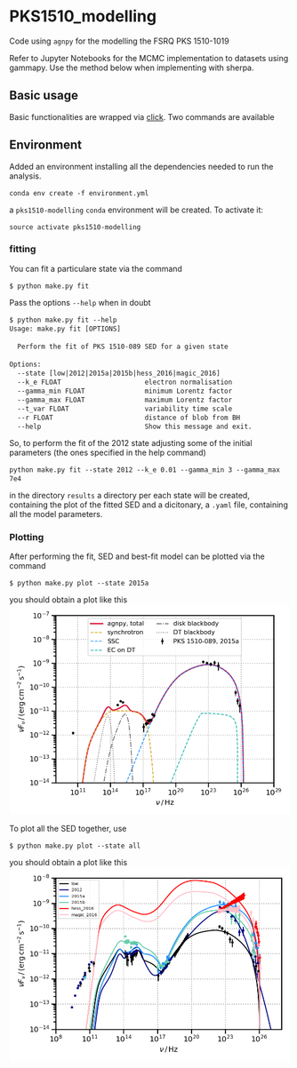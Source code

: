 # PKS1510_modelling
Code using `agnpy` for the modelling the FSRQ PKS 1510-1019


Refer to Jupyter Notebooks for the MCMC implementation to datasets using gammapy. Use the method below when implementing with sherpa. 

## Basic usage
Basic functionalities are wrapped via [click](https://click.palletsprojects.com/en/8.0.x/).
Two commands are available 

## Environment
Added an environment installing all the dependencies needed to run the analysis.
```shell
conda env create -f environment.yml
```
a `pks1510-modelling` `conda` environment will be created. To activate it:
```shell
source activate pks1510-modelling
```

### fitting
You can fit a particulare state via the command
```shell 
$ python make.py fit
```
Pass the options `--help` when in doubt
```shell
$ python make.py fit --help
Usage: make.py fit [OPTIONS]

  Perform the fit of PKS 1510-089 SED for a given state

Options:
  --state [low|2012|2015a|2015b|hess_2016|magic_2016]
  --k_e FLOAT                     electron normalisation
  --gamma_min FLOAT               minimum Lorentz factor
  --gamma_max FLOAT               maximum Lorentz factor
  --t_var FLOAT                   variability time scale
  --r FLOAT                       distance of blob from BH
  --help                          Show this message and exit.
```

So, to perform the fit of the 2012 state adjusting some of the initial parameters (the ones specified in the help command)
```shell
python make.py fit --state 2012 --k_e 0.01 --gamma_min 3 --gamma_max 7e4
```
in the directory `results` a directory per each state will be created, containing the plot of the fitted SED and a dicitonary, a `.yaml` file, containing all the model parameters.

### Plotting
After performing the fit, SED and best-fit model can be plotted via the command
```shell
$ python make.py plot --state 2015a
```
you should obtain a plot like this
![](results/sed_2015a.png)

To plot all the SED together, use
```shell
$ python make.py plot --state all
```
you should obtain a plot like this
![](results/sed_all_states.png)


